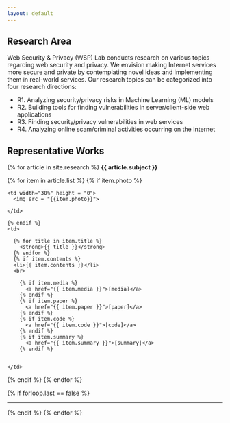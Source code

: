 ```yaml
---
layout: default
---
```

<style>
  table {
    width: 100%;
  }
  td img{
    width: 100%;
    table-layout:fixed;
  }
  
  }
</style>

## Research Area
Web Security & Privacy (WSP) Lab  conducts research on various topics regarding web 
security and privacy. We envision making Internet services more secure and private
by contemplating novel ideas and implementing them in real-world services.
Our research topics can be categorized into four research directions:

- R1. Analyzing security/privacy risks in Machine Learning (ML) models
- R2. Building tools for finding vulnerabilities in server/client-side web applications
- R3. Finding security/privacy vulnerabilities in web services
- R4. Analyzing online scam/criminal activities  occurring on the Internet

## Representative Works
{% for article in site.research %}
  <strong> {{ article.subject }} </strong>
  
  <tr width = "90%">
  {% for item in article.list %}
    {% if item.photo %} 
  
    <td width="30%" height = "0">
      <img src = "{{item.photo}}">
    
    </td>
    
    {% endif %}
    <td>
    
      {% for title in item.title %}
        <strong>{{ title }}</strong>
      {% endfor %}
      {% if item.contents %}
      <li>{{ item.contents }}</li>
      <br>
      
        {% if item.media %}
          <a href="{{ item.media }}">[media]</a>
        {% endif %}
        {% if item.paper %}
          <a href="{{ item.paper }}">[paper]</a>
        {% endif %}
        {% if item.code %}
          <a href="{{ item.code }}">[code]</a>
        {% endif %}
        {% if item.summary %}
          <a href="{{ item.summary }}">[summary]</a>
        {% endif %}
      
    
    </td>
  
  {% endif %}
  {% endfor %}
  </tr>
  
{% if forloop.last == false %} <hr> {% endif %}
{% endfor %}      

<!--
<div class="posts">
  {% for post in site.posts %}
    <article class="post">
-->
<!--
      <h3><a href="{{ site.baseurl }}{{ post.url }}">{{ post.title }}</a></h3>
      <div class="entry">
        {{ post.excerpt }}
      </div>
-->
<!--
      <a href="{{ site.baseurl }}{{ post.url }}" class="read-more">Read More</a>
      -->
<!--
    </article>
  {% endfor %}
</div>
-->
